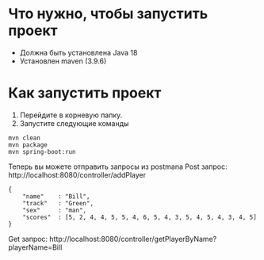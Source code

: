# Что нужно, чтобы запустить проект
- Должна быть установлена Java 18
- Установлен maven (3.9.6)
# Как запустить проект
1. Перейдите в корневую папку.
2. Запустите следующие команды
```
mvn clean
mvn package
mvn spring-boot:run
```
Теперь вы можете отправить запросы из postmana
Post запрос: http://localhost:8080/controller/addPlayer
```
{
    "name"    : "Bill",
    "track"   : "Green",
    "sex"     : "man",
    "scores"  : [5, 2, 4, 4, 5, 5, 4, 6, 5, 4, 3, 5, 4, 5, 4, 3, 4, 5]
}
```
Get запрос: http://localhost:8080/controller/getPlayerByName?playerName=Bill
